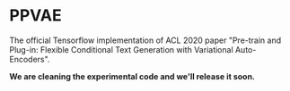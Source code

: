 # PPVAE
The official Tensorflow implementation of ACL 2020 paper "Pre-train and Plug-in: Flexible Conditional Text Generation with Variational Auto-Encoders".

**We are cleaning the experimental code and we'll release it soon.**
